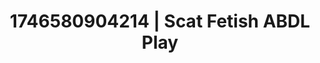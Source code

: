 ---
categories:
- AI-generated
- Sensual teasing
- Erotic oil massage
- Erotic dance
- Sensual choreography
- Gender-fluid lovers
- ASMR
- Cosplay
image: /assets/images/1746580904214.jpg
layout: post
seo:
  description: Featured content with premium ABDL Play, Scat Fetish. HD images available.
  keywords: ABDL Play, Scat Fetish
  og_image: /assets/images/1746580904214.jpg
  schema_type: VisualArtwork
tags:
- ABDL Play
- Scat Fetish
- '#1746580904214'
title: 1746580904214 | Scat Fetish ABDL Play
---